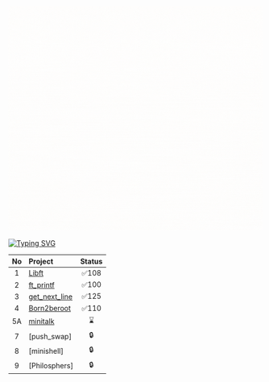 <img width="550" height="444" src="https://github.com/SerraLiman/serraliman/blob/main/serra.gif">

[![Typing SVG](https://readme-typing-svg.herokuapp.com?font=Crimson+Text&size=24&pause=1000&color=D799F7&center=yanl%C4%B1%C5%9F&vCenter=yanl%C4%B1%C5%9F&width=435&lines=Hi%2C+I'm+Nedime+Serra+Liman)](https://git.io/typing-svg)

| No  | Project                                     | Status |
| :-: | :------------------------------------------ | :----: |
| 1   | [Libft](../../../libft)               | ✅108  |
| 2   | [ft_printf](../../../ft_printf)                | ✅100  |
| 3   | [get_next_line](../../../get_next_line)     | ✅125  |
| 4   | [Born2beroot](../../../born2beroot)                               | ✅110  |
| 5A  | [minitalk](../../../minitalk)              | ⌛     |
| 7   | [push_swap]            | 🔒     | 
| 8   | [minishell]                                 | 🔒     | 
| 9   | [Philosphers]                               | 🔒     |

